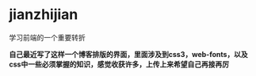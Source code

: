 # jianzhijian
学习前端的一个重要转折


**自己最近写了这样一个博客排版的界面，里面涉及到css3，web-fonts，以及css中一些必须掌握的知识，感觉收获许多，上传上来希望自己再接再厉**
